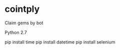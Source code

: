 # cointply
Claim gems by bot

Python 2.7


pip install time
pip install datetime
pip install selenium
